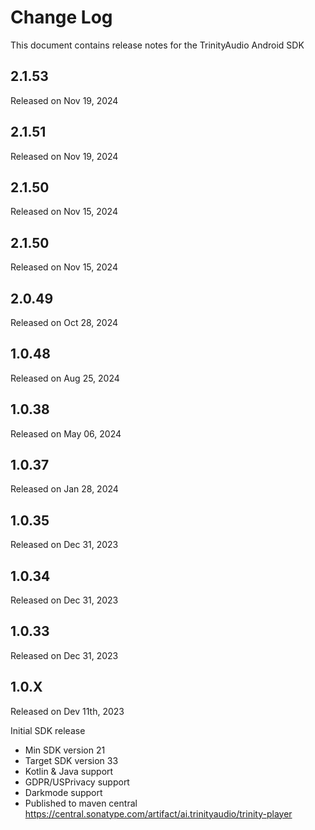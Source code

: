 # Change Log
This document contains release notes for the TrinityAudio Android SDK

## 2.1.53
Released on Nov 19, 2024


## 2.1.51
Released on Nov 19, 2024


## 2.1.50
Released on Nov 15, 2024


## 2.1.50
Released on Nov 15, 2024


## 2.0.49
Released on Oct 28, 2024


## 1.0.48
Released on Aug 25, 2024


## 1.0.38
Released on May 06, 2024


## 1.0.37
Released on Jan 28, 2024


## 1.0.35
Released on Dec 31, 2023


## 1.0.34
Released on Dec 31, 2023


## 1.0.33
Released on Dec 31, 2023


## 1.0.X
Released on Dev 11th, 2023

Initial SDK release
- Min SDK version 21
- Target SDK version 33
- Kotlin & Java support
- GDPR/USPrivacy support
- Darkmode support 
- Published to maven central https://central.sonatype.com/artifact/ai.trinityaudio/trinity-player

